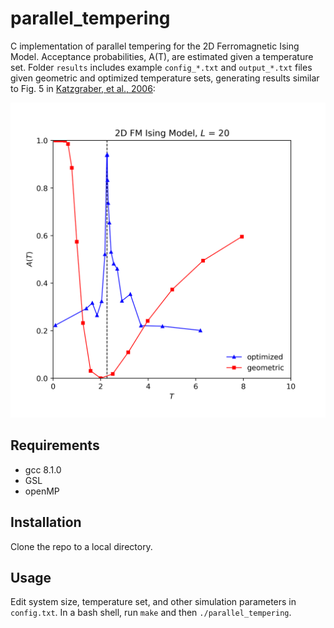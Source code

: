 # parallel_tempering

C implementation of parallel tempering for the 2D Ferromagnetic Ising Model.  Acceptance probabilities, A(T), are estimated given a temperature set.  Folder ```results``` includes example ```config_*.txt``` and ```output_*.txt``` files given geometric and optimized temperature sets, generating results similar to Fig. 5 in [Katzgraber, et al., 2006](https://arxiv.org/abs/cond-mat/0602085): 

<img src="results/fig5_reproduction.png" width="600px"/>

## Requirements

- gcc 8.1.0
- GSL
- openMP

## Installation

Clone the repo to a local directory.

## Usage

Edit system size, temperature set, and other simulation parameters in ```config.txt```.  In a bash shell, run ```make``` and then ```./parallel_tempering```. 

